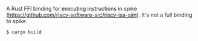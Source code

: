 A Rust FFI binding for executing instructions in spike (https://github.com/riscv-software-src/riscv-isa-sim). It's not a full binding to spike.

```sh
$ cargo build
```

